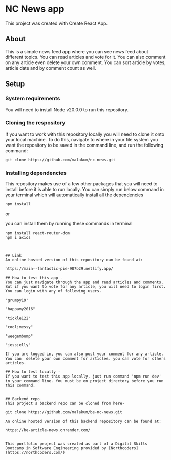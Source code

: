 # NC News app
This project was created with Create React App.

## About
This is a simple news feed app where you can see news feed about different topics. You can read articles and vote for it. You can also comment on any article even delete your own comment. You can sort article by votes, article date and by comment count as well.

## Setup

### System requirements

You will need to install Node v20.0.0 to run this repository.

### Cloning the respository
If you want to work with this repository locally you will need to clone it onto your local machine. To do this, navigate to where in your file system you want the repository to be saved in the command line, and run the following command:
```
git clone https://github.com/malakum/nc-news.git
```

### Installing dependencies
This repository makes use of a few other packages that you will need to install before it is able to run locally. You can simply run below command in your terminal which will automatically install all the dependencies
```
npm install 
``` 
or 

you can install them by running these commands in terminal
```
npm install react-router-dom
npm i axios 



## Link
An online hosted version of this repository can be found at:

https://main--fantastic-pie-987b29.netlify.app/

## How to test this app - 
You can just navigate through the app and read articles and comments. But if you want to vote for any article, you will need to login first. You can login with any of following users- 

"grumpy19'

"happamy2016"

"tickle122"

"cooljmessy"

"weegembump"

"jessjelly"

If you are logged in, you can also post your comment for any article. You can  delete your own comment for articles. you can vote for others articles.

## How to test locally -
If you want to test this app locally, just run command 'npm run dev' in your command line. You must be on project directory before you run this command. 


## Backend repo
This project's backend repo can be cloned from here-

git clone https://github.com/malakum/be-nc-news.git

An online hosted version of this backend repository can be found at:

https://be-article-news.onrender.com/


This portfolio project was created as part of a Digital Skills Bootcamp in Software Engineering provided by [Northcoders](https://northcoders.com/)